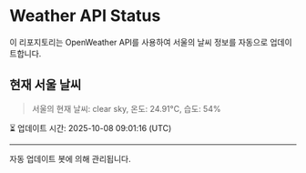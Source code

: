 
# Weather API Status

이 리포지토리는 OpenWeather API를 사용하여 서울의 날씨 정보를 자동으로 업데이트합니다.

## 현재 서울 날씨
> 서울의 현재 날씨: clear sky, 온도: 24.91°C, 습도: 54%

⏳ 업데이트 시간: 2025-10-08 09:01:16 (UTC)

---
자동 업데이트 봇에 의해 관리됩니다.
